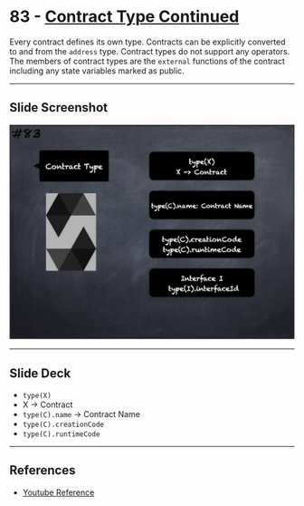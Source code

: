 # 83 - [Contract Type Continued](Contract%20Type%20Cont..md)
Every contract defines its own type. Contracts can be explicitly converted to and from the `address` type. Contract types do not support any operators. The members of contract types are the `external` functions of the contract including any state variables marked as public.

___
## Slide Screenshot
![083.png](../images/solidity101/083.png)
___
## Slide Deck
- `type(X)`
- X -> Contract
- `type(C).name` -> Contract Name
- `type(C).creationCode`
- `type(C).runtimeCode`
___
## References
- [Youtube Reference](https://youtu.be/_oN7XuyhoZA?t=163)


